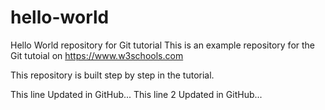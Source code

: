 # hello-world
Hello World repository for Git tutorial
This is an example repository for the Git tutoial on https://www.w3schools.com

This repository is built step by step in the tutorial.

This line Updated in GitHub...
This line 2 Updated in GitHub...
